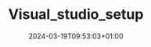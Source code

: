 ---
title: "Visual_studio_setup"
description: "Guide to downloading Visual Studio on Windows"
icon: "icon/svg/setup.svg"
date: "2024-03-19T09:53:03+01:00"
lastmod: "2024-03-19T09:53:03+01:00"
draft: false
weight: 30
---